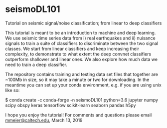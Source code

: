# seismoDL101
Tutorial on seismic signal/noise classification; from linear to deep classifiers

This tutorial is meant to be an introduction to machine and deep learning. We use
seismic time series data from i) real earthquakes and ii) nuisance signals to 
train a suite of classifiers to discriminate between the two signal classes. We 
start from linear classifiers and keep increasing their complexity, to demonstrate 
to what extent the deep convnet classifiers outperform shallower and linear ones. 
We also explore how much data we need to train a deep classifier.

The repository contains training and testing data set files that together are 
~100Mb in size, so it may take a minute or two for downloading. In the meantime
you can set up your conda environment, e.g. if you are using unix like so:

$ conda create -c conda-forge -n seismoDL101 python=3.6 jupyter numpy scipy obspy keras tensorflow scikit-learn seaborn pandas h5py

I hope you enjoy the tutorial! For comments and questions please email 
mmeier@caltech.edu, March 13, 2019
